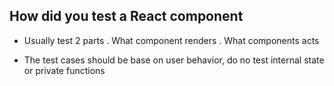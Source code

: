 ## How did you test a React component

- Usually test 2 parts
  . What component renders
  . What components acts

- The test cases should be base on user behavior, do no test internal state or private functions

